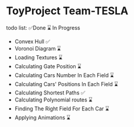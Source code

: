 # ToyProject Team-TESLA
todo list:                                   ✅Done ⌛ In Progress
  - Convex Hull ✅
  - Voronoi Diagram ⌛
  - Loading Textures ⌛
  - Calculating Gate Position ⌛
  - Calculating Cars Number In Each Field  ⌛
  - Calculating Cars' Positions In Each Field ⌛
  - Calculating Shortest Paths ✅
  - Calculating Polynomial routes ⌛
  - Finding The Right Field For Each Car ⌛
  - Applying Animations ⌛
